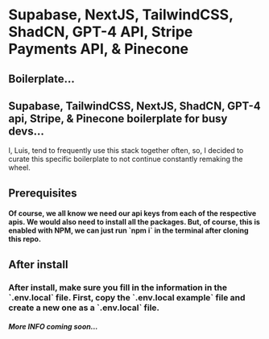 <h1>Supabase, NextJS, TailwindCSS, ShadCN, GPT-4 API, Stripe Payments API, & Pinecone</h1>
<h2>Boilerplate...</h2>


<h2>Supabase, TailwindCSS, NextJS, ShadCN, GPT-4 api, Stripe, & Pinecone boilerplate for busy devs...</h2>

<p>I, Luis, tend to frequently use this stack together often, so, I decided to curate this specific boilerplate to not continue constantly
remaking the wheel. </p>

<h2>Prerequisites</h2>
<h4>Of course, we all know we need our api keys from each of the respective apis. We would also need to install all the packages. But, of course, 
this is enabled with NPM, we can just run `npm i` in the terminal after cloning this repo. </h4>

<h2>After install</h2>
<h3>After install, make sure you fill in the information in the `.env.local` file. First, copy the `.env.local example` file and create a new one as a `.env.local` file.</h3>

<h5>More INFO coming soon...</h5>
